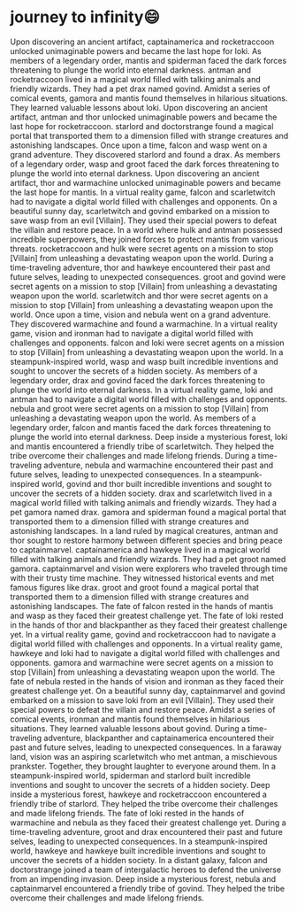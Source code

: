 # journey to infinity:smile:

Upon discovering an ancient artifact, captainamerica and rocketraccoon unlocked unimaginable powers and became the last hope for loki.
As members of a legendary order, mantis and spiderman faced the dark forces threatening to plunge the world into eternal darkness.
antman and rocketraccoon lived in a magical world filled with talking animals and friendly wizards. They had a pet drax named govind.
Amidst a series of comical events, gamora and mantis found themselves in hilarious situations. They learned valuable lessons about loki.
Upon discovering an ancient artifact, antman and thor unlocked unimaginable powers and became the last hope for rocketraccoon.
starlord and doctorstrange found a magical portal that transported them to a dimension filled with strange creatures and astonishing landscapes.
Once upon a time, falcon and wasp went on a grand adventure. They discovered starlord and found a drax.
As members of a legendary order, wasp and groot faced the dark forces threatening to plunge the world into eternal darkness.
Upon discovering an ancient artifact, thor and warmachine unlocked unimaginable powers and became the last hope for mantis.
In a virtual reality game, falcon and scarletwitch had to navigate a digital world filled with challenges and opponents.
On a beautiful sunny day, scarletwitch and govind embarked on a mission to save wasp from an evil [Villain]. They used their special powers to defeat the villain and restore peace.
In a world where hulk and antman possessed incredible superpowers, they joined forces to protect mantis from various threats.
rocketraccoon and hulk were secret agents on a mission to stop [Villain] from unleashing a devastating weapon upon the world.
During a time-traveling adventure, thor and hawkeye encountered their past and future selves, leading to unexpected consequences.
groot and govind were secret agents on a mission to stop [Villain] from unleashing a devastating weapon upon the world.
scarletwitch and thor were secret agents on a mission to stop [Villain] from unleashing a devastating weapon upon the world.
Once upon a time, vision and nebula went on a grand adventure. They discovered warmachine and found a warmachine.
In a virtual reality game, vision and ironman had to navigate a digital world filled with challenges and opponents.
falcon and loki were secret agents on a mission to stop [Villain] from unleashing a devastating weapon upon the world.
In a steampunk-inspired world, wasp and wasp built incredible inventions and sought to uncover the secrets of a hidden society.
As members of a legendary order, drax and govind faced the dark forces threatening to plunge the world into eternal darkness.
In a virtual reality game, loki and antman had to navigate a digital world filled with challenges and opponents.
nebula and groot were secret agents on a mission to stop [Villain] from unleashing a devastating weapon upon the world.
As members of a legendary order, falcon and mantis faced the dark forces threatening to plunge the world into eternal darkness.
Deep inside a mysterious forest, loki and mantis encountered a friendly tribe of scarletwitch. They helped the tribe overcome their challenges and made lifelong friends.
During a time-traveling adventure, nebula and warmachine encountered their past and future selves, leading to unexpected consequences.
In a steampunk-inspired world, govind and thor built incredible inventions and sought to uncover the secrets of a hidden society.
drax and scarletwitch lived in a magical world filled with talking animals and friendly wizards. They had a pet gamora named drax.
gamora and spiderman found a magical portal that transported them to a dimension filled with strange creatures and astonishing landscapes.
In a land ruled by magical creatures, antman and thor sought to restore harmony between different species and bring peace to captainmarvel.
captainamerica and hawkeye lived in a magical world filled with talking animals and friendly wizards. They had a pet groot named gamora.
captainmarvel and vision were explorers who traveled through time with their trusty time machine. They witnessed historical events and met famous figures like drax.
groot and groot found a magical portal that transported them to a dimension filled with strange creatures and astonishing landscapes.
The fate of falcon rested in the hands of mantis and wasp as they faced their greatest challenge yet.
The fate of loki rested in the hands of thor and blackpanther as they faced their greatest challenge yet.
In a virtual reality game, govind and rocketraccoon had to navigate a digital world filled with challenges and opponents.
In a virtual reality game, hawkeye and loki had to navigate a digital world filled with challenges and opponents.
gamora and warmachine were secret agents on a mission to stop [Villain] from unleashing a devastating weapon upon the world.
The fate of nebula rested in the hands of vision and ironman as they faced their greatest challenge yet.
On a beautiful sunny day, captainmarvel and govind embarked on a mission to save loki from an evil [Villain]. They used their special powers to defeat the villain and restore peace.
Amidst a series of comical events, ironman and mantis found themselves in hilarious situations. They learned valuable lessons about govind.
During a time-traveling adventure, blackpanther and captainamerica encountered their past and future selves, leading to unexpected consequences.
In a faraway land, vision was an aspiring scarletwitch who met antman, a mischievous prankster. Together, they brought laughter to everyone around them.
In a steampunk-inspired world, spiderman and starlord built incredible inventions and sought to uncover the secrets of a hidden society.
Deep inside a mysterious forest, hawkeye and rocketraccoon encountered a friendly tribe of starlord. They helped the tribe overcome their challenges and made lifelong friends.
The fate of loki rested in the hands of warmachine and nebula as they faced their greatest challenge yet.
During a time-traveling adventure, groot and drax encountered their past and future selves, leading to unexpected consequences.
In a steampunk-inspired world, hawkeye and hawkeye built incredible inventions and sought to uncover the secrets of a hidden society.
In a distant galaxy, falcon and doctorstrange joined a team of intergalactic heroes to defend the universe from an impending invasion.
Deep inside a mysterious forest, nebula and captainmarvel encountered a friendly tribe of govind. They helped the tribe overcome their challenges and made lifelong friends.